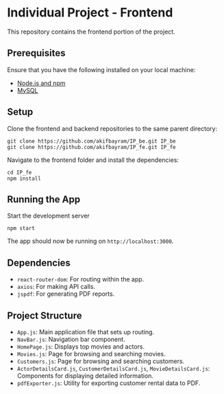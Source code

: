 # Individual Project - Frontend

This repository contains the frontend portion of the project.

## Prerequisites

Ensure that you have the following installed on your local machine:

- [Node.js and npm](https://nodejs.org/)
- [MySQL](https://dev.mysql.com/downloads/)

## Setup

Clone the frontend and backend repositories to the same parent directory:

```
git clone https://github.com/akifbayram/IP_be.git IP_be
git clone https://github.com/akifbayram/IP_fe.git IP_fe
```

Navigate to the frontend folder and install the dependencies:

```
cd IP_fe
npm install
```

## Running the App

 Start the development server

```
npm start
```

The app should now be running on `http://localhost:3000`.

## Dependencies

- `react-router-dom`: For routing within the app.
- `axios`: For making API calls.
- `jspdf`: For generating PDF reports.

## Project Structure

- `App.js`: Main application file that sets up routing.
- `NavBar.js`: Navigation bar component.
- `HomePage.js`: Displays top movies and actors.
- `Movies.js`: Page for browsing and searching movies.
- `Customers.js`: Page for browsing and searching customers.
- `ActorDetailsCard.js`, `CustomerDetailsCard.js`, `MovieDetailsCard.js`: Components for displaying detailed information.
- `pdfExporter.js`: Utility for exporting customer rental data to PDF.
